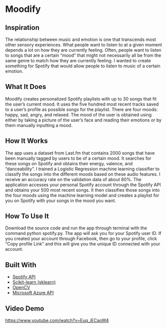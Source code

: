 # Moodify

## Inspiration ##
The relationship between music and emotion is one that transcends most other sensory experiences. What people want to listen to at a given moment depends a lot on how they are currently feeling. Often, people want to listen to songs that are a certain “mood” that might not necessarily all be from the same genre to match how they are currently feeling. I wanted to create something for Spotify that would allow people to listen to music of a certain emotion. 

## What It Does ##
Moodify creates personalized Spotify playlists with up to 30 songs that fit the user’s current mood. It uses the five hundred most recent tracks saved to a user’s profile as possible songs for the playlist. There are four moods: happy, sad, angry, and relaxed. The mood of the user is obtained using either by taking a picture of the user’s face and reading their emotions or by them manually inputting a mood. 

## How It Works ##
The app uses a dataset from Last.fm that contains 2000 songs that have been manually tagged by users to be of a certain mood. It searches for these songs on Spotify and obtains their energy, valence, and “danceability”. I trained a Logistic Regression machine learning classifier to classify the songs into the different moods based on these audio features. I receive an accuracy rate on the validation data of about 80%.  The application accesses your personal Spotify account through the Spotify API and obtains your 500 most recent songs. It then classifies those songs into the four moods using the machine learning model and creates a playlist for you on Spotify with your songs in the mood you want.

## How To Use It ##
Download the source code and run the app through terminal with the command python spotify.py. The app will ask you for your Spotify user ID. If you created your account through Facebook, then go to your profile, click “Copy profile Link” and this will give you the unique ID connected with your account. 

## Built With ##
- [Spotify API](https://developer.spotify.com/documentation/web-api/)
- [Scikit-learn (sklearn)](https://scikit-learn.org/stable/documentation.html)
- [OpenCV](https://opencv.org/)
- [Microsoft Azure API](https://azure.microsoft.com/en-us/services/cognitive-services/face/)

## Video Demo ##
https://www.youtube.com/watch?v=Euq_iECaoW4

